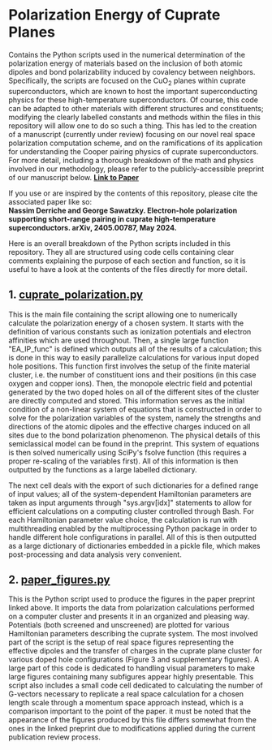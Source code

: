 # Polarization Energy of Cuprate Planes

Contains the Python scripts used in the numerical determination of the polarization energy of materials based on the inclusion of both atomic dipoles and bond polarizability induced by covalency between neighbors. Specifically, the scripts are focused on the CuO<sub>2</sub> planes within cuprate superconductors, which are known to host the important superconducting physics for these high-temperature superconductors. Of course, this code can be adapted to other materials with different structures and constituents; modifying the clearly labelled constants and methods within the files in this repository will allow one to do so such a thing. This has led to the creation of a manuscript (currently under review) focusing on our novel real space polarization computation scheme, and on the ramifications of its application for understanding the Cooper pairing physics of cuprate superconductors. For more detail, including a thorough breakdown of the math and physics involved in our methodology, please refer to the publicly-accessible preprint of our manuscript below. 
**[Link to Paper](https://journals.aps.org/prb/abstract/10.1103/kn93-dn8w)**

If you use or are inspired by the contents of this repository, please cite the associated paper like so:\
**Nassim Derriche and George Sawatzky. Electron-hole polarization supporting short-range pairing in cuprate high-temperature superconductors. arXiv, 2405.00787, May 2024.**

Here is an overall breakdown of the Python scripts included in this repository. They all are structured using code cells containing clear comments explaining the purpose of each section and function, so it is useful to have a look at the contents of the files directly for more detail.

## 1. [cuprate_polarization.py](cuprate_polarization.py)

This is the main file containing the script allowing one to numerically calculate the polarization energy of a chosen system. It starts with the definition of various constants such as ionization potentials and electron affinities which are used throughout. Then, a single large function "EA_IP_func" is defined which outputs all of the results of a calculation; this is done in this way to easily parallelize calculations for various input doped hole positions. This function first involves the setup of the finite material cluster, i.e. the number of constituent ions and their positions (in this case oxygen and copper ions). Then, the monopole electric field and potential generated by the two doped holes on all of the different sites of the cluster are directly computed and stored. This information serves as the initial condition of a non-linear system of equations that is constructed in order to solve for the polarization variables of the system, namely the strengths and directions of the atomic dipoles and the effective charges induced on all sites due to the bond polarization phenomenon. The physical details of this semiclassical model can be found in the preprint. This system of equations is then solved numerically using SciPy's fsolve function (this requires a proper re-scaling of the variables first). All of this information is then outputted by the functions as a large labelled dictionary.

The next cell deals with the export of such dictionaries for a defined range of input values; all of the system-dependent Hamiltonian parameters are taken as input arguments through "sys.argv[idx]" statements to allow for efficient calculations on a computing cluster controlled through Bash. For each Hamiltonian parameter value choice, the calculation is run with multithreading enabled by the multiprocessing Python package in order to handle different hole configurations in parallel. All of this is then outputted as a large dictionary of dictionaries embedded in a pickle file, which makes post-processing and data analysis very convenient.

## 2. [paper_figures.py](paper_figures.py)

This is the Python script used to produce the figures in the paper preprint linked above. It imports the data from polarization calculations performed on a computer cluster and presents it in an organized and pleasing way. Potentials (both screened and unscreened) are plotted for various Hamiltonian parameters describing the cuprate system. The most involved part of the script is the setup of real space figures representing the effective dipoles and the transfer of charges in the cuprate plane cluster for various doped hole configurations (Figure 3 and supplementary figures). A large part of this code is dedicated to handling visual parameters to make large figures containing many subfigures appear highly presentable. This script also includes a small code cell dedicated to calculating the number of G-vectors necessary to replicate a real space calculation for a chosen length scale through a momentum space approach instead, which is a comparison important to the point of the paper. it must be noted that the appearance of the figures produced by this file differs somewhat from the ones in the linked preprint due to modifications applied during the current publication review process.
